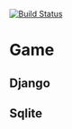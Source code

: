 [![Build Status](https://travis-ci.org/eduzen/xcaliber.svg?branch=master)](https://travis-ci.org/eduzen/xcaliber)

# Game 

## Django
## Sqlite
